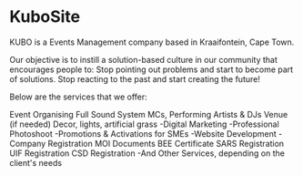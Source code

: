 # KuboSite
KUBO is a Events Management company based in Kraaifontein, Cape Town.

Our objective is to instill a solution-based culture in our community that encourages people to:
Stop pointing out problems and start to become part of solutions.
Stop reacting to the past and start creating the future!

Below are the services that we offer:

Event Organising
Full Sound System
MCs, Performing Artists & DJs
Venue (if needed)
Decor, lights, artificial grass
-Digital Marketing
-Professional Photoshoot
-Promotions & Activations for SMEs
-Website Development
-Company Registration
MOI Documents
BEE Certificate
SARS Registration
UIF Registration
CSD Registration
-And Other Services, depending on the client's needs
